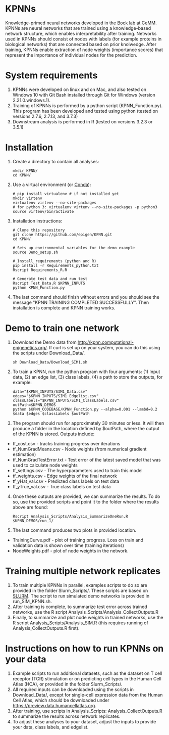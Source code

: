 # KPNNs
Knowledge-primed neural networks developed in the [Bock lab](http://medical-epigenomics.org) at [CeMM](http://cemm.at). KPNNs are neural networks that are trained using a knowledge-based network structure, which enables interpretability after training. Networks used in KPNNs should consist of nodes with labels (for example proteins in biological networks) that are connected based on prior knolwedge. After training, KPNNs enable extraction of node weights (importance scores) that represent the importance of individual nodes for the prediction.

# System requirements
1. KPNNs were developed on linux and on Mac, and also tested on Windows 10 with Git Bash installed through Git for Windows (version 2.21.0.windows.1). 
2. Training of KPNNs is performed by a python script (KPNN_Function.py). This program has been developed and tested using python (tested on versions 2.7.6, 2.7.13, and 3.7.3) 
3. Downstream analysis is performed in R (tested on versions 3.2.3 or 3.5.1)

# Installation
1. Create a directory to contain all analyses:
      ```
	  mkdir KPNN/
	  cd KPNN/
      ```
2. Use a virtual environment (or [Conda](Conda.md)):
      ```
	  # pip install virtualenv # if not installed yet
	  mkdir virtenv
	  virtualenv virtenv --no-site-packages
	  # for python 3: virtualenv virtenv --no-site-packages -p python3
	  source virtenv/bin/activate
      ```
3. Installation instructions:
	  ```
	  # Clone this repository
	  git clone https://github.com/epigen/KPNN.git
	  cd KPNN/
	  
	  # Sets up environmental variables for the demo example
	  source Demo_setup.sh

	  # Install requirements (python and R)
	  pip install -r Requirements_python.txt
	  Rscript Requirements_R.R

	  # Generate test data and run test
	  Rscript Test_Data.R $KPNN_INPUTS
	  python KPNN_Function.py
      ```
4. The last command should finish without errors and you should see the message "KPNN TRAINING COMPLETED SUCCESSFULLY". Then installation is complete and KPNN training works.

# Demo to train one network
1. Download the Demo data from http://kpnn.computational-epigenetics.org/. If curl is set up on your system, you can do this using the scripts under Download_Data/.
      ```
	  sh Download_Data/Download_SIM1.sh 
      ```
2. To train a KPNN, run the python program with four arguments: (1) Input data, (2) an edge list, (3) class labels, (4) a path to store the outputs, for example:
      ```
	  data="$KPNN_INPUTS/SIM1_Data.csv"
	  edges="$KPNN_INPUTS/SIM1_Edgelist.csv"
	  classLabels="$KPNN_INPUTS/SIM1_ClassLabels.csv"
	  outPath=$KPNN_DEMOS
      python $KPNN_CODEBASE/KPNN_Function.py --alpha=0.001 --lambd=0.2 $data $edges $classLabels $outPath
      ```
3. The program should run for approximately 30 minutes or less. It will then produce a folder in the location defined by $outPath, where the output of the KPNN is stored. Outputs include:
  - tf_cost.csv - tracks training progress over iterations
  - tf_NumGradMeans.csv - Node weights (from numerical gradient estimation)
  - tf_NumGradTestError.txt - Test error of the latest saved model that was used to calculate node weights
  - tf_settings.csv - The hyperparameters used to train this model
  - tf_weights.csv - Edge weights of the final network
  - tf_yHat_val.csv - Predicted class labels on test data
  - tf_yTrue_val.csv - True class labels on test data
4. Once these outputs are provided, we can summarize the results. To do so, use the provided scripts and point it to the folder where the results above are found:
      ```
	  Rscript Analysis_Scripts/Analysis_SummarizeOneRun.R $KPNN_DEMOS/run_1/
      ```
5. The last command produces two plots in provided location.
  - TrainingCurve.pdf - plot of training progress. Loss on train and validation data is shown over time (training iterations)
  - NodeWeights.pdf - plot of node weights in the network.

# Training multiple network replicates
1. To train multiple KPNNs in parallel, examples scripts to do so are provided in the folder Slurm_Scripts/. These scripts are based on [SLURM](slurm.schedmd.com). The script to run simulated demo networks is provided in run_SIM_KPNN.sh.
2. After training is complete, to summarize test error across trained networks, use the R script Analysis_Scripts/Analysis_CollectOutputs.R
3. Finally, to summarize and plot node weights in trained networks, use the R script Analysis_Scripts/Analysis_SIM.R (this requires running of Analysis_CollectOutputs.R first).

# Instructions on how to run KPNNs on your data
1. Example scripts to run additional datasets, such as the dataset on T cell receptor (TCR) stimulation or on predicting cell types in the Human Cell Atlas (HCA), or provided in the folder Slurm_Scripts/.
2. All required inputs can be downloaded using the scripts in Download_Data/, except for single-cell expression data from the Human Cell Atlas, which should be downloaded under https://preview.data.humancellatlas.org.
3. After training, use scripts in Analysis_Scripts: Analysis_CollectOutputs.R to summarize the results across network replicates.
4. To adjust these analyses to your dataset, adjust the inputs to provide your data, class labels, and edgelist.
